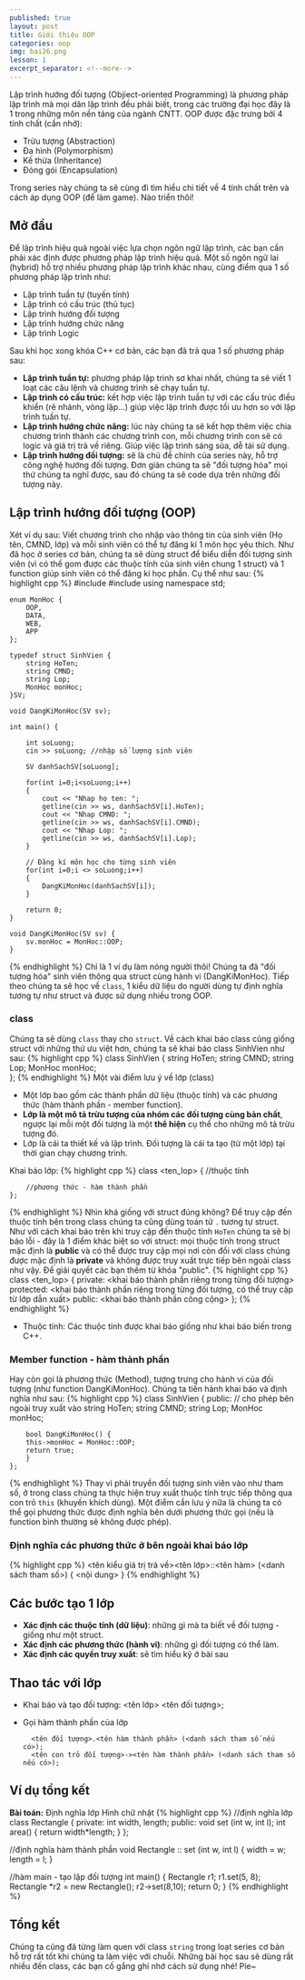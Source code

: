 ```yaml
---
published: true
layout: post
title: Giới thiệu OOP
categories: oop
img: bai26.png
lesson: 1
excerpt_separator: <!--more-->
---
```

Lập trình hướng đối tượng (Objiect-oriented Programming) là phương pháp lập trình mà mọi dân lập trình đều phải biết, trong các trường đại học đây là 1 trong những môn nền tảng của ngành CNTT. OOP được đặc trưng bởi 4 tính chất (cần nhớ):
- Trừu tượng (Abstraction)
- Đa hình (Polymorphism)
- Kế thừa (Inheritance)
- Đóng gói (Encapsulation)

Trong series này chúng ta sẽ cùng đi tìm hiểu chi tiết về 4 tính chất trên và cách áp dụng OOP (để làm game). Nào triển thôi!
## Mở đầu
Để lập trình hiệu quả ngoài việc lựa chọn ngôn ngữ lập trình, các bạn cần phải xác định được phương pháp lập trình hiệu quả. Một số ngôn ngữ lai (hybrid) hỗ trợ nhiều phương pháp lập trình khác nhau, cùng điểm qua 1 số phương pháp lập trình như:
- Lập trình tuần tự (tuyến tính)
- Lập trình có cấu trúc (thủ tục)
- Lập trình hướng đối tượng
- Lập trình hướng chức năng
- Lập trình Logic

Sau khi học xong khóa C++ cơ bản, các bạn đã trả qua 1 số phương pháp sau:
- **Lập trình tuần tự:** phương pháp lập trình sơ khai nhất, chúng ta sẽ viết 1 loạt các câu lệnh và chương trình sẽ chạy tuần tự.
- **Lập trình có cấu trúc:** kết hợp việc lập trình tuần tự với các cấu trúc điều khiển (rẽ nhánh, vòng lặp...) giúp việc lập trình được tối ưu hơn so với lập trình tuần tự.
- **Lập trình hướng chức năng:** lúc này chúng ta sẽ kết hợp thêm việc chia chương trình thành các chương trình con, mỗi chương trình con sẽ có logic và giá trị trả về riêng. Giúp việc lập trình sáng sủa, dễ tái sử dụng.
- **Lập trình hướng đối tượng:** sẽ là chủ đề chính của series này, hỗ trợ công nghệ hướng đối tượng. Đơn giản chúng ta sẽ "đối tượng hóa" mọi thứ chúng ta nghĩ được, sau đó chúng ta sẽ code dựa trên những đối tượng này.

## Lập trình hướng đối tượng (OOP)
Xét ví dụ sau: Viết chương trình cho nhập vào thông tin của sinh viên (Họ tên, CMND, lớp) và mỗi sinh viên có thể tự đăng kí 1 môn học yêu thích.
Như đã học ở series cơ bản, chúng ta sẽ dùng struct để biểu diễn đối tượng sinh viên (vì có thể gom được các thuộc tính của sinh viên chung 1 struct) và 1 function giúp sinh viên có thể đăng kí học phần. Cụ thể như sau:
{% highlight cpp %}
    #include <iostream>
    #include <string>
    using namespace std;
     
    enum MonHoc {
    	OOP,
    	DATA,
    	WEB,
    	APP
    };
     
    typedef struct SinhVien {
    	string HoTen;
    	string CMND;
    	string Lop;
  		MonHoc monHoc;
    }SV;
     
    void DangKiMonHoc(SV sv);
     
    int main() {
     
    	int soLuong;
    	cin >> soLuong; //nhập số lượng sinh viên
     
    	SV danhSachSV[soLuong];
     
    	for(int i=0;i<soLuong;i++)
    	{
    		cout << "Nhap ho ten: ";
    		getline(cin >> ws, danhSachSV[i].HoTen);
    		cout << "Nhap CMND: ";
    		getline(cin >> ws, danhSachSV[i].CMND);
    		cout << "Nhap Lop: ";
    		getline(cin >> ws, danhSachSV[i].Lop);
    	}
     
    	// Đăng kí môn học cho từng sinh viên
    	for(int i=0;i <> soLuong;i++)
    	{
    		DangKiMonHoc(danhSachSV[i]);
    	}
     
    	return 0;
    }
     
    void DangKiMonHoc(SV sv) {
    	sv.monHoc = MonHoc::OOP;
    }
{% endhighlight %}
Chỉ là 1 ví dụ làm nóng người thôi! Chúng ta đã "đối tượng hóa" sinh viên thông qua struct cùng hành vi (DangKiMonHoc). Tiếp theo chúng ta sẽ học về ``class``, 1 kiểu dữ liệu do người dùng tự định nghĩa tương tự như struct và được sử dụng nhiều trong OOP.
### class
Chúng ta sẽ dùng ``class`` thay cho ``struct``. Về cách khai báo class cũng giống struct với những thứ ưu việt hơn, chúng ta sẽ khai báo class SinhVien như sau:
{% highlight cpp %}
	class SinhVien {
    	string HoTen;
    	string CMND;
    	string Lop;
  		MonHoc monHoc;  		
  	};
{% endhighlight %}
Một vài điểm lưu ý về lớp (class)
- Một lớp bao gồm các thành phần dữ liệu (thuộc tính) và các phương thức (hàm thành phần - member function).
- **Lớp là một mô tả trừu tượng của nhóm các đối tượng cùng bản chất**, ngược lại mỗi một đối tượng là một **thể hiện** cụ thể cho những mô tả trừu tượng đó.
- Lớp là cái ta thiết kế và lập trình. Đối tượng là cái ta tạo (từ một lớp) tại thời gian chạy chương trình.
  
Khai báo lớp:
{% highlight cpp %}
	class <ten_lop>
  	{
    		//thuộc tính
  		
 		//phương thức - hàm thành phần
  	};
{% endhighlight %}
Nhìn khá giống với struct đúng không? Để truy cập đến thuộc tính bên trong class chúng ta cũng dùng toán tử ``.`` tương tự struct. Như với cách khai báo trên khi truy cập đến thuộc tính ``HoTen`` chúng ta sẽ bị báo lỗi - đây là 1 điểm khác biệt so với struct: mọi thuộc tính trong struct mặc định là **public** và có thể được truy cập mọi nơi còn đối với class chúng được mặc định là **private** và không được truy xuất trực tiếp bên ngoài class như vậy. Để giải quyết các bạn thêm từ khóa "public".
{% highlight cpp %}
	class <ten_lop>
  	{
    	private:
  	<khai báo thành phần riêng trong từng đối tượng>
        protected:
            <khai báo thành phần riêng trong từng đối tượng, có thể truy cập từ lớp dẫn xuất>
        public:
             <khai báo thành phần công cộng>
  	};
{% endhighlight %}
- Thuộc tính: Các thuộc tính được khai báo giống như khai báo biến trong C++.
               
### Member function - hàm thành phần
Hay còn gọi là phương thức (Method), tượng trưng cho hành vi của đối tượng (như function DangKiMonHoc). Chúng ta tiến hành khai báo và định nghĩa như sau:
{% highlight cpp %}
	class SinhVien {
  		public: // cho phép bên ngoài truy xuất vào
    	string HoTen;
    	string CMND;
    	string Lop;
  		MonHoc monHoc;  		
  		
  		bool DangKiMonHoc() {
    	this->monHoc = MonHoc::OOP;
    	return true;
    	}
  	};
{% endhighlight %}
Thay vì phải truyền đối tượng sinh viên vào như tham số, ở trong class chúng ta thực hiện truy xuất thuộc tính trực tiếp thông qua con trỏ ``this`` (khuyến khích dùng). Một điểm cần lưu ý nữa là chúng ta có thể gọi phương thức được định nghĩa bên dưới phương thức gọi (nếu là function bình thường sẽ không được phép).
### Định nghĩa các phương thức ở bên ngoài khai báo lớp
{% highlight cpp %}
	<tên kiểu giá trị trả về><tên lớp>::<tên hàm> (<danh sách tham số>)
      {
      	<nội dung>
      }
{% endhighlight %}
## Các bước tạo 1 lớp
- **Xác định các thuộc tính (dữ liệu)**: những gì mà ta biết về đối tượng - giống như một struct.
- **Xác định các phương thức (hành vi)**: những gì đối tượng có thể làm.
- **Xác định các quyền truy xuất**: sẽ tìm hiểu kỹ ở bài sau
          
## Thao tác với lớp
- Khai báo và tạo đối tượng: \<tên lớp\> \<tên đối tượng\>;
- Gọi hàm thành phần của lớp

		<tên đối tượng>.<tên hàm thành phần> (<danh sách tham số nếu có>);
		<tên con trỏ đối tượng>-><tên hàm thành phần> (<danh sách tham số nếu có>);  
           
## Ví dụ tổng kết
**Bài toán:** Định nghĩa lớp Hình chữ nhật
{% highlight cpp %}
//định nghĩa lớp
class Rectangle
{
private:
 int width, length;
public:
 void set (int w, int l);
 int area() { return width*length; }
};
            
//định nghĩa hàm thành phần
void Rectangle :: set (int w, int l)
{
width = w;
length = l;
}

//hàm main - tạo lập đối tượng
int main()
{
 Rectangle r1;
 r1.set(5, 8);
 Rectangle *r2 = new Rectangle();
 r2->set(8,10);
 return 0;
}
{% endhighlight %}
          
## Tổng kết
Chúng ta cũng đã từng làm quen với class ``string`` trong loạt series cơ bản hỗ trợ rất tốt khi chúng ta làm việc với chuỗi. Những bài học sau sẽ dùng rất nhiều đến class, các bạn cố gắng ghi nhớ cách sử dụng nhé! Pie~
